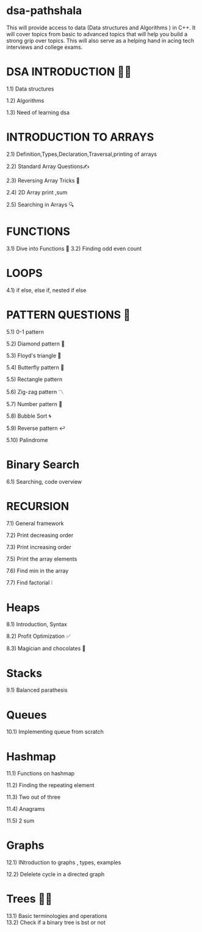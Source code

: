 # dsa-pathshala 
This will provide access to data (Data structures and Algorithms ) in C++. 
It will cover topics from basic to advanced topics that will help you build a strong grip over topics.
This will also serve as a helping hand in acing tech interviews and college exams.


# DSA INTRODUCTION 👩‍🏫
   
  1.1) Data structures
  
  1.2) Algorithms
  
  1.3) Need of learning dsa


  
# INTRODUCTION TO ARRAYS
   
 2.1) Definition,Types,Declaration,Traversal,printing of arrays 
 
 2.2) Standard Array Questions✍
 
 2.3) Reversing Array Tricks 🧐

 2.4) 2D Array print ,sum   
 
 2.5) Searching in Arrays 🔍  



# FUNCTIONS

 3.1) Dive into Functions 🧾
 3.2) Finding odd even count 


# LOOPS

 4.1) if else, else if, nested if else

 
# PATTERN QUESTIONS 🙌
 
5.1) 0-1 pattern

5.2) Diamond pattern 🔹

5.3) Floyd's triangle 🔺

5.4) Butterfly pattern 🦋

5.5) Rectangle pattern  

5.6) Zig-zag pattern 〽

5.7) Number pattern 🔢

5.8) Bubble Sort 🌀

5.9) Reverse pattern ↩

5.10) Palindrome

# Binary Search 

6.1) Searching, code overview



# RECURSION
   
7.1) General framework
   
7.2) Print decreasing order

7.3) Print increasing order

7.5) Print the array elements

7.6) Find min in the array

7.7) Find factorial ❕


# Heaps

8.1) Introduction, Syntax

8.2) Profit Optimization ✅

8.3) Magician and chocolates 🍫

# Stacks

9.1) Balanced parathesis

# Queues

10.1) Implementing queue from scratch


# Hashmap
    
11.1)  Functions on hashmap

11.2) Finding the repeating element

11.3) Two out of three

11.4) Anagrams

11.5) 2 sum

# Graphs

12.1) INtroduction to graphs , types, examples  

12.2) Delelete cycle in a directed graph

    

#  Trees 🌳🌱
13.1) Basic terminologies and operations  
13.2) Check if a binary tree is bst or not
